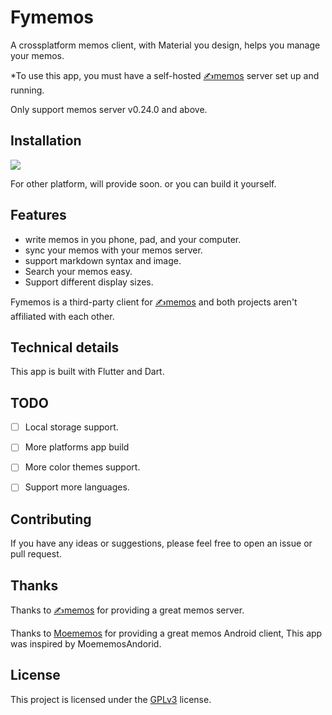 # Fymemos

A crossplatform memos client, with Material you design, helps you manage your memos.

*To use this app, you must have a self-hosted [✍️memos](https://github.com/usememos/memos) server set up and running.

Only support memos server v0.24.0 and above.

## Installation
[![](https://camo.githubusercontent.com/1ddf90e524a4bfe8b77f9a6902d54fc708380389b7e0d7f9ad29196a799e77db/68747470733a2f2f706c61792e676f6f676c652e636f6d2f696e746c2f656e5f75732f6261646765732f696d616765732f67656e657269632f656e2d706c61792d62616467652e706e67)](https://play.google.com/store/apps/details?id=me.isming.fymemos)

For other platform, will provide soon. or you can build it yourself.


## Features
+ write memos in you phone, pad, and your computer.
+ sync your memos with your memos server.
+ support markdown syntax and image.
+ Search your memos easy.
+ Support different display sizes.

Fymemos is a third-party client for  [✍️memos](https://github.com/usememos/memos) and both projects aren't affiliated with each other.

## Technical details
This app is built with Flutter and Dart.

## TODO
+ [ ] Local storage support.
+ [ ] More platforms app build
+ [ ] More color themes support.
+ [ ] Support more languages.


## Contributing
If you have any ideas or suggestions, please feel free to open an issue or pull request.

## Thanks
Thanks to [✍️memos](https://github.com/usememos/memos) for providing a great memos server.

Thanks to [Moememos](https://github.com/mudkipme/MoeMemosAndroid) for providing a great memos Android client, This app was inspired by MoememosAndorid.

## License
This project is licensed under the [GPLv3](https://github.com/sangmingming/fymemos/blob/master/LICENSE) license.
